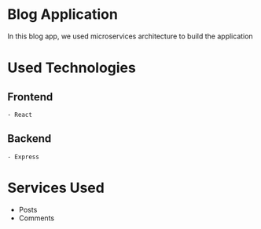 # Blog Application

In this blog app, we used microservices architecture to build the application

# Used Technologies

## Frontend

    - React

## Backend

    - Express

# Services Used

- Posts
- Comments
